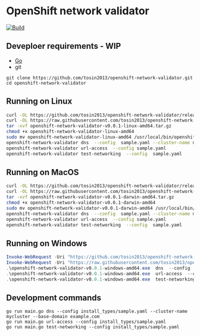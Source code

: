 
# OpenShift network validator

[![Build](https://github.com/tosin2013/openshift-network-validator/actions/workflows/build.yml/badge.svg)](https://github.com/tosin2013/openshift-network-validator/actions/workflows/build.yml)

## Deveploer requirements - WIP
* [Go](https://gist.github.com/tosin2013/d4f4420231a96aed2116efb4d6b151a0)
* git

```
git clone https://github.com/tosin2013/openshift-network-validator.git
cd openshift-network-validator
```

## Running on Linux
```bash 
curl -OL https://github.com/tosin2013/openshift-network-validator/releases/download/v0.0.1/openshift-network-validator-v0.0.1-linux-amd64.tar.gz
curl -OL https://raw.githubusercontent.com/tosin2013/openshift-network-validator/main/install_types/sample.yaml
tar -xvf openshift-network-validator-v0.0.1-linux-amd64.tar.gz
chmod +x openshift-network-validator-linux-amd64
sudo mv openshift-network-validator-linux-amd64 /usr/local/bin/openshift-network-validator
openshift-network-validator dns  --config  sample.yaml --cluster-name mycluster --base-domain example.com
openshift-network-validator url-access  --config sample.yaml
openshift-network-validator test-networking  --config  sample.yaml
```

## Running on MacOS
```bash 
curl -OL https://github.com/tosin2013/openshift-network-validator/releases/download/v0.0.1/openshift-network-validator-v0.0.1-darwin-amd64.tar.gz
curl -OL https://raw.githubusercontent.com/tosin2013/openshift-network-validator/main/install_types/sample.yaml
tar -xvf openshift-network-validator-v0.0.1-darwin-amd64.tar.gz
chmod +x openshift-network-validator-v0.0.1-darwin-amd64
sudo mv openshift-network-validator-v0.0.1-darwin-amd64 /usr/local/bin/openshift-network-validator
openshift-network-validator dns  --config  sample.yaml --cluster-name mycluster --base-domain example.com
openshift-network-validator url-access  --config sample.yaml
openshift-network-validator test-networking  --config  sample.yaml
```

## Running on Windows
```powershell 
Invoke-WebRequest -Uri "https://github.com/tosin2013/openshift-network-validator/releases/download/v0.0.1/openshift-network-validator-v0.0.1-windows-amd64.exe" -OutFile "openshift-network-validator-v0.0.1-windows-amd64.exe"
Invoke-WebRequest -Uri "https://raw.githubusercontent.com/tosin2013/openshift-network-validator/main/install_types/sample.yaml" -OutFile "sample.yaml"
.\openshift-network-validator-v0.0.1-windows-amd64.exe  dns  --config  sample.yaml --cluster-name mycluster --base-domain example.com
.\openshift-network-validator-v0.0.1-windows-amd64.exe  url-access  --config sample.yaml
.\openshift-network-validator-v0.0.1-windows-amd64.exe  test-networking   --config  sample.yaml
```

## Development commands
``` 
go run main.go dns --config install_types/sample.yaml --cluster-name mycluster --base-domain example.com
go run main.go url-access --config install_types/sample.yaml
go run main.go test-networking --config install_types/sample.yaml
```
